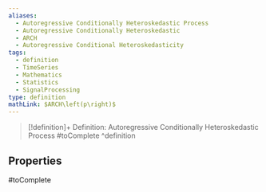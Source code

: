 ```yaml
---
aliases:
  - Autoregressive Conditionally Heteroskedastic Process
  - Autoregressive Conditionally Heteroskedastic
  - ARCH
  - Autoregressive Conditional Heteroskedasticity
tags:
  - definition
  - TimeSeries
  - Mathematics
  - Statistics
  - SignalProcessing
type: definition
mathLink: $ARCH\left(p\right)$
---
```

> [!definition]+ Definition: Autoregressive Conditionally Heteroskedastic Process
> #toComplete
^definition

## Properties

#toComplete
